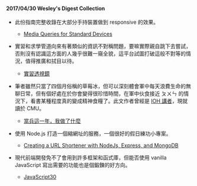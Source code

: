 #### 2017/04/30 Wesley's Digest Collection

- 此份指南完整收錄在大部分手持裝置做到 responsive 的效果。
  - [Media Queries for Standard Devices](https://css-tricks.com/snippets/css/media-queries-for-standard-devices/)
  
- 實習和求學管道向來有著類似的資訊不對稱問題，要嘛實際親自跳下去嘗試，否則沒有認識這方面的人幾乎很難一窺全貌，這平台試圖打破這般不對等的情況，值得推廣和拭目以待。
  - [實習透視鏡](https://github.com/internlens-tw/InternLens)

- 筆者雖然只當了四個月俗稱的草莓冰，但可以深刻體會軍中每天浪費生命的無聊日常，但有個好處在於你會變得很珍惜時間，在軍中伙食接近 ㄆㄨㄣ 的情況下，看書某種程度真的變成精神食糧了。此文作者曾經是 [IOH 講者](https://ioh.tw/talks/%E4%BA%A4%E5%A4%A7%E8%B3%87%E5%B7%A5%E7%B3%BB-%E6%A5%8A%E7%BF%94%E5%AE%87-heron-yang-tw-study-nctu-bde/)，現就讀於 CMU。
  - [當兵這一年，我做了什麼](https://blog.heron.me/%E7%95%B6%E5%85%B5%E9%80%99%E4%B8%80%E5%B9%B4-%E6%88%91%E5%81%9A%E4%BA%86%E4%BB%80%E9%BA%BC-f62313a9c0df)
  
- 使用 Node.js 打造一個縮網址的服務，一個很好的假日練功小專案。
  - [Creating a URL Shortener with NodeJs, Express, and MongoDB](https://coligo.io/create-url-shortener-with-node-express-mongo/)
  
- 現代前端開發免不了會用到許多框架和函式庫，但能否使用 vanilla JavaScript 寫出需要的功能也是個鍛鍊的好方向。
  - [JavaScript30](https://github.com/wesbos/JavaScript30)
  
  